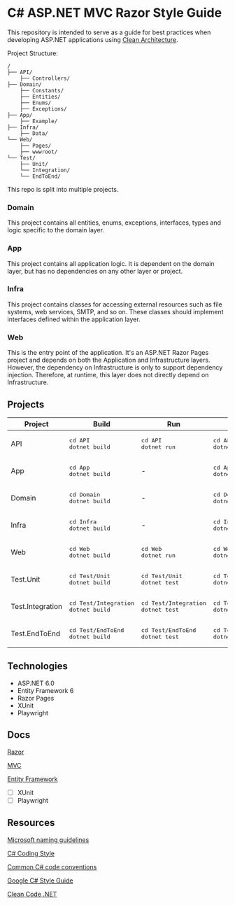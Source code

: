 # C# ASP.NET MVC Razor Style Guide

This repository is intended to serve as a guide for best practices when developing ASP.NET applications using [Clean Architecture](https://learn.microsoft.com/en-us/shows/dotnetconf-2021/clean-architecture-with-aspnet-core-6).

Project Structure:
```shell
/
├── API/
    ├── Controllers/
├── Domain/
    ├── Constants/
    ├── Entities/
    ├── Enums/
    ├── Exceptions/
├── App/
    ├── Example/
├── Infra/
    ├── Data/
└── Web/
    ├── Pages/
    ├── wwwroot/
└── Test/
    ├── Unit/
    └── Integration/
    └── EndToEnd/
```
This repo is split into multiple projects.

### Domain

This project contains all entities, enums, exceptions, interfaces, types and logic specific to the domain layer.

### App

This project contains all application logic. It is dependent on the domain layer, but has no dependencies on any other layer or project.

### Infra

This project contains classes for accessing external resources such as file systems, web services, SMTP, and so on. These classes should implement interfaces defined within the application layer.

### Web

This is the entry point of the application. It's an ASP.NET Razor Pages project and depends on both the Application and Infrastructure layers. However, the dependency on Infrastructure is only to support dependency injection. Therefore, at runtime, this layer does not directly depend on Infrastructure.

## Projects

| Project          | Build                                              | Run                                               | Watch                                              |
| ---------------- | -------------------------------------------------- | ------------------------------------------------- | -------------------------------------------------- |
| API              | <pre>cd API<br>dotnet build<br></pre>              | <pre>cd API<br>dotnet run<br></pre>               | <pre>cd API<br>dotnet watch<br></pre>              |
| App              | <pre>cd App<br>dotnet build<br></pre>              | -                                                 | <pre>cd App<br>dotnet watch<br></pre>              |
| Domain           | <pre>cd Domain<br>dotnet build<br></pre>           | -                                                 | <pre>cd Domain<br>dotnet watch<br></pre>           |
| Infra            | <pre>cd Infra<br>dotnet build<br></pre>            | -                                                 | <pre>cd Infra<br>dotnet watch<br></pre>            |
| Web              | <pre>cd Web<br>dotnet build<br></pre>              | <pre>cd Web<br>dotnet run<br></pre>               | <pre>cd Web<br>dotnet watch<br></pre>              |
| Test.Unit        | <pre>cd Test/Unit<br>dotnet build<br></pre>        | <pre>cd Test/Unit<br>dotnet test<br></pre>        | <pre>cd Test/Unit<br>dotnet watch<br></pre>        |
| Test.Integration | <pre>cd Test/Integration<br>dotnet build<br></pre> | <pre>cd Test/Integration<br>dotnet test<br></pre> | <pre>cd Test/Integration<br>dotnet watch<br></pre> |
| Test.EndToEnd    | <pre>cd Test/EndToEnd<br>dotnet build<br></pre>    | <pre>cd Test/EndToEnd<br>dotnet test<br></pre>    | <pre>cd Test/EndToEnd<br>dotnet watch<br></pre>    |

## Technologies

* ASP.NET 6.0
* Entity Framework 6
* Razor Pages
* XUnit
* Playwright

## Docs

[Razor](./Docs/Razor.md)

[MVC](./Docs/MVC.md)

[Entity Framework](./Docs/EntityFramework.md)

- [ ] XUnit
- [ ] Playwright

## Resources

[Microsoft naming guidelines](https://learn.microsoft.com/en-us/dotnet/standard/design-guidelines/naming-guidelines)

[C# Coding Style](https://github.com/dotnet/runtime/blob/main/docs/coding-guidelines/coding-style.md)

[Common C# code conventions](https://learn.microsoft.com/en-us/dotnet/csharp/fundamentals/coding-style/coding-conventions#style-guidelines)

[Google C# Style Guide](https://google.github.io/styleguide/csharp-style.html)

[Clean Code .NET](https://github.com/thangchung/clean-code-dotnet)

